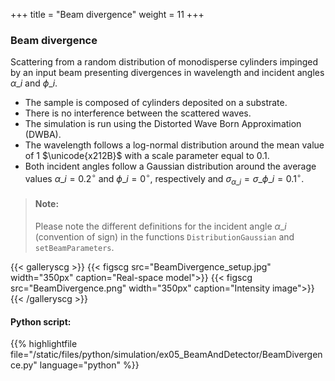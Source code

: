+++
title = "Beam divergence"
weight = 11
+++

### Beam divergence

Scattering from a random distribution of monodisperse cylinders impinged by an input beam presenting divergences in wavelength and incident angles $\alpha\_i$ and $\phi\_i$.

* The sample is composed of cylinders deposited on a substrate.
* There is no interference between the scattered waves.
* The simulation is run using the Distorted Wave Born Approximation (DWBA).
* The wavelength follows a log-normal distribution around the mean value of $1$ $\unicode{x212B}$ with a scale parameter equal to $0.1$.
* Both incident angles follow a Gaussian distribution around the average values $\alpha\_i = 0.2 ^{\circ}$ and $\phi\_i = 0^{\circ}$, respectively and $\sigma_{\alpha\_i} = \sigma\_{\phi\_i} = 0.1^{\circ}$.  

> #### Note:  
> Please note the different definitions for the incident angle $\alpha\_i$  (convention of sign) in the functions `DistributionGaussian` and `setBeamParameters`.
  
{{< galleryscg >}}
{{< figscg src="BeamDivergence_setup.jpg" width="350px" caption="Real-space model">}}
{{< figscg src="BeamDivergence.png" width="350px" caption="Intensity image">}}
{{< /galleryscg >}}

#### Python script:
{{% highlightfile file="/static/files/python/simulation/ex05_BeamAndDetector/BeamDivergence.py" language="python" %}}